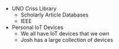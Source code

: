 - UNO Criss Library
  - Scholarly Article Databases
  - IEEE
- Personal IoT Devices
  - We all have IoT devices that we own
  - Josh has a large collection of devices